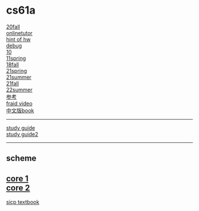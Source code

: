 # cs61a
[20fall](https://inst.eecs.berkeley.edu/~cs61a/fa20/)<br />
[onlinetutor](https://pythontutor.com/composingprograms.html#mode=edit)<br />
[hint of hw](https://www.youtube.com/channel/UCuteugW6eO65Awk83I6ehoA)<br />
[debug](https://inst.eecs.berkeley.edu/~cs61a/fa20/articles/debugging.html#interactive-debugging)<br />
[10](https://inst.eecs.berkeley.edu/~cs61a/fa10/)<br />
[11spring](https://archive.org/details/ucberkeley-webcast-PL3E89002AA9B9879E?sort=titleSorter)<br />
[18fall](https://www.youtube.com/watch?v=Tkciq5IQVp0&list=PLItDYn6dy-i2RKRTOK30ihu7uFCZesZTJ)<br />
[21spring](https://inst.eecs.berkeley.edu/~cs61a/sp21/)<br />
[21summer](https://inst.eecs.berkeley.edu/~cs61a/su21/)<br />
[21fall](https://inst.eecs.berkeley.edu/~cs61a/fa21/)<br />
[22summer](https://cs61a.org/)<br />
[参考](https://naomijung.github.io/cs61a.html)<br />
[fraid video](https://farid.berkeley.edu/downloads/tutorials/learnPython/)<br />
[中文版book](https://github.com/wizardforcel/sicp-py-zh)<br />

---
[study guide](https://cs61a.org/assets/pdfs/61a-mt1-study-guide.pdf)<br />
[study guide2](https://cs61a.org/assets/pdfs/61a-mt2-study-guide.pdf)<br />    

---
## scheme
[core 1](https://inst.eecs.berkeley.edu/~cs61a/fa20/articles/scheme-builtins.html)<br />
[core 2](https://inst.eecs.berkeley.edu/~cs61a/fa20/articles/scheme-spec.html)<br />
---
[sicp textbook](https://mitpress.mit.edu/sites/default/files/sicp/full-text/book/book-Z-H-4.html#%_toc_start)<br />